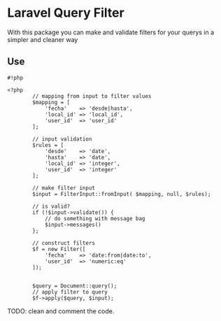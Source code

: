 # Laravel Query Filter #

With this package you can make and validate filters for your querys in a simpler and cleaner way

## Use ##


```
#!php

<?php
        // mapping from input to filter values
        $mapping = [
            'fecha'    => 'desde|hasta',
            'local_id' => 'local_id',
            'user_id'  => 'user_id'
        ];

        // input validation
        $rules = [
            'desde'    => 'date',
            'hasta'    => 'date',
            'local_id' => 'integer',
            'user_id'  => 'integer'
        ];

        // make filter input
        $input = FilterInput::fromInput( $mapping, null, $rules);

        // is valid?
        if (!$input->validate()) {
            // do something with message bag
            $input->messages()
        };

        // construct filters
        $f = new Filter([
            'fecha'    => 'date:from|date:to',
            'user_id'  => 'numeric:eq'
        ]);

        
        $query = Document::query();
        // apply filter to query
        $f->apply($query, $input);
```


TODO: clean and comment the code. 

